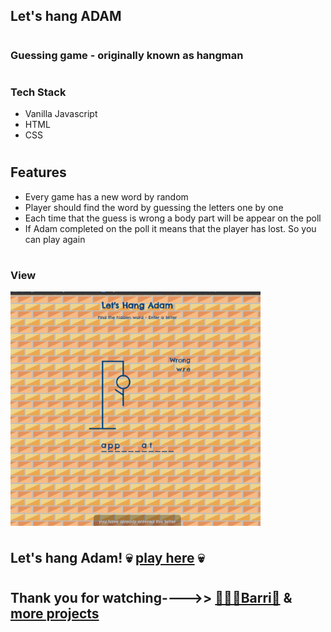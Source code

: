 ## Let's hang ADAM 
#
### Guessing game - originally known as hangman
#
### Tech Stack
- Vanilla Javascript
- HTML
- CSS 
#
## Features
- Every game has a new word by random
- Player should find the word by guessing the letters one by one 
- Each time that the guess is wrong a body part will be appear on the poll
- If Adam completed on the poll it means that the player has lost. So you can play again
#
### View


<img align='center' src="./adam.png" width="400"/>

#

 ## <a name="play">Let's hang Adam!</a> 💀 [play here](https://lets-hang-adam.netlify.app/) 💀
 #
## Thank you for watching---->> [👩🏻‍💻Barri🎨](http://bdesginstudio.co.uk) &  [more projects](https://github.com/BarriF13) 

